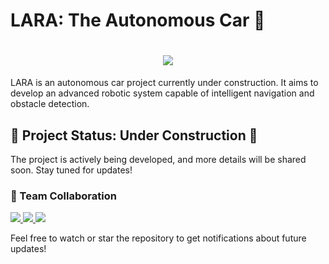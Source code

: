 # LARA: The Autonomous Car 🚗

<h1 align="center">
    <img src="https://readme-typing-svg.herokuapp.com/?font=Righteous&size=35&center=true&vCenter=true&width=700&height=100&duration=4000&lines=LARA+The+Autonomous+Car+Project!+🚗;" />
</h1>

LARA is an autonomous car project currently under construction. It aims to develop an advanced robotic system capable of intelligent navigation and obstacle detection.

## 🚧 Project Status: Under Construction 🚧

The project is actively being developed, and more details will be shared soon. Stay tuned for updates!

### 🤝 Team Collaboration

<a href="https://github.com/RudeHats"> <img src="https://img.shields.io/badge/-RudeHats-181717?style=for-the-badge&logo=github" /> </a> <a href="https://github.com/SwayamAnshu"> <img src="https://img.shields.io/badge/-SwayamAnshu-181717?style=for-the-badge&logo=github" /> </a> <a href="https://github.com/Jitenndra03"> <img src="https://img.shields.io/badge/-Jitenndra03-181717?style=for-the-badge&logo=github" /> </a>


Feel free to watch or star the repository to get notifications about future updates!

